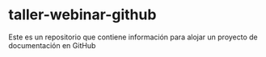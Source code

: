 # taller-webinar-github
Este es un repositorio que contiene información para alojar un proyecto de documentación en GitHub
